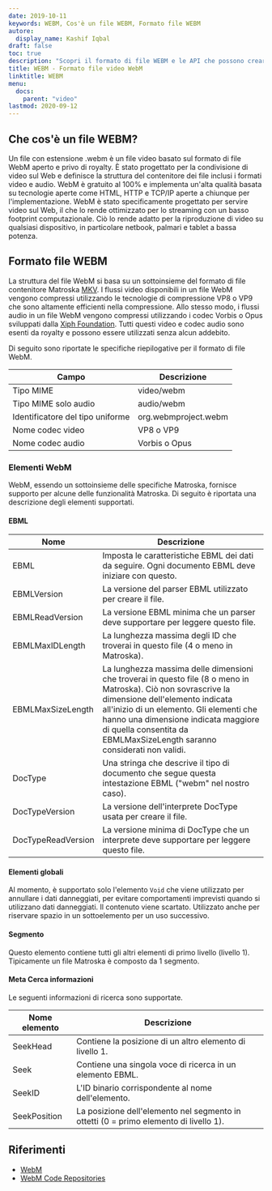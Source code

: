 ```yaml
---
date: 2019-10-11
keywords: WEBM, Cos'è un file WEBM, Formato file WEBM
autore:
  display_name: Kashif Iqbal
draft: false
toc: true
description: "Scopri il formato di file WEBM e le API che possono creare e aprire file WEBM."
title: WEBM - Formato file video WebM
linktitle: WEBM
menu:
  docs:
    parent: "video"
lastmod: 2020-09-12
---
```


## Che cos'è un file WEBM?

Un file con estensione .webm è un file video basato sul formato di file WebM aperto e privo di royalty. È stato progettato per la condivisione di video sul Web e definisce la struttura del contenitore dei file inclusi i formati video e audio. WebM è gratuito al 100% e implementa un'alta qualità basata su tecnologie aperte come HTML, HTTP e TCP/IP aperte a chiunque per l'implementazione. WebM è stato specificamente progettato per servire video sul Web, il che lo rende ottimizzato per lo streaming con un basso footprint computazionale. Ciò lo rende adatto per la riproduzione di video su qualsiasi dispositivo, in particolare netbook, palmari e tablet a bassa potenza.

## Formato file WEBM

La struttura del file WebM si basa su un sottoinsieme del formato di file contenitore Matroska [MKV](/it/video/mkv/). I flussi video disponibili in un file WebM vengono compressi utilizzando le tecnologie di compressione VP8 o VP9 che sono altamente efficienti nella compressione. Allo stesso modo, i flussi audio in un file WebM vengono compressi utilizzando i codec Vorbis o Opus sviluppati dalla [Xiph Foundation](https://www.xiph.org/). Tutti questi video e codec audio sono esenti da royalty e possono essere utilizzati senza alcun addebito.

Di seguito sono riportate le specifiche riepilogative per il formato di file WebM.

|Campo|Descrizione|
---|---|
|Tipo MIME |video/webm|
|Tipo MIME solo audio |audio/webm|
|Identificatore del tipo uniforme| org.webmproject.webm|
|Nome codec video| VP8 o VP9|
|Nome codec audio| Vorbis o Opus|

### Elementi WebM

WebM, essendo un sottoinsieme delle specifiche Matroska, fornisce supporto per alcune delle funzionalità Matroska. Di seguito è riportata una descrizione degli elementi supportati.

#### EBML

|Nome |Descrizione|
---|---|
|EBML|Imposta le caratteristiche EBML dei dati da seguire. Ogni documento EBML deve iniziare con questo.|
|EBMLVersion |La versione del parser EBML utilizzato per creare il file.|
|EBMLReadVersion|La versione EBML minima che un parser deve supportare per leggere questo file.|
|EBMLMaxIDLength |La lunghezza massima degli ID che troverai in questo file (4 o meno in Matroska).|
|EBMLMaxSizeLength|La lunghezza massima delle dimensioni che troverai in questo file (8 o meno in Matroska). Ciò non sovrascrive la dimensione dell'elemento indicata all'inizio di un elemento. Gli elementi che hanno una dimensione indicata maggiore di quella consentita da EBMLMaxSizeLength saranno considerati non validi.|
|DocType|Una stringa che descrive il tipo di documento che segue questa intestazione EBML ("webm" nel nostro caso).|
|DocTypeVersion|La versione dell'interprete DocType usata per creare il file.|
|DocTypeReadVersion|La versione minima di DocType che un interprete deve supportare per leggere questo file.|

#### Elementi globali

Al momento, è supportato solo l'elemento `Void` che viene utilizzato per annullare i dati danneggiati, per evitare comportamenti imprevisti quando si utilizzano dati danneggiati. Il contenuto viene scartato. Utilizzato anche per riservare spazio in un sottoelemento per un uso successivo.

#### Segmento
Questo elemento contiene tutti gli altri elementi di primo livello (livello 1). Tipicamente un file Matroska è composto da 1 segmento.

#### Meta Cerca informazioni

Le seguenti informazioni di ricerca sono supportate.

|Nome elemento |Descrizione|
---|---|
|SeekHead |Contiene la posizione di un altro elemento di livello 1.|
|Seek |Contiene una singola voce di ricerca in un elemento EBML.|
|SeekID |L'ID binario corrispondente al nome dell'elemento.|
|SeekPosition |La posizione dell'elemento nel segmento in ottetti (0 = primo elemento di livello 1).|

## Riferimenti

* [WebM](https://www.webmproject.org/)
* [WebM Code Repositories](https://www.webmproject.org/code/#webp-repositories)

